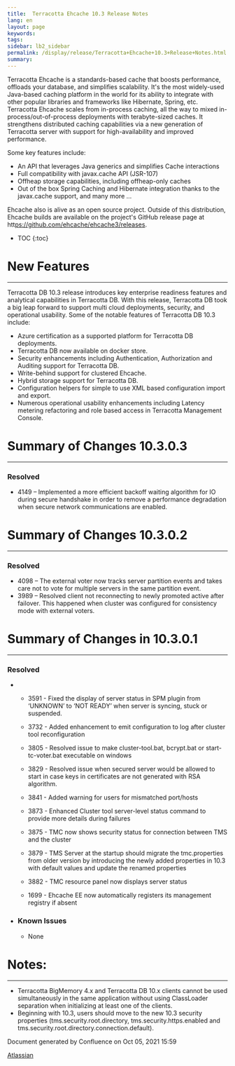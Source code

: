 ```yaml
---
title:  Terracotta Ehcache 10.3 Release Notes  
lang: en
layout: page
keywords:
tags:
sidebar: lb2_sidebar
permalink: /display/release/Terracotta+Ehcache+10.3+Release+Notes.html
summary:
---
```


Terracotta Ehcache is a standards-based cache that boosts performance, offloads your database, and simplifies scalability. It's the most widely-used Java-based caching platform in the world for its ability to integrate with other popular libraries and frameworks like Hibernate, Spring, etc. Terracotta Ehcache scales from in-process caching, all the way to mixed in-process/out-of-process deployments with terabyte-sized caches. It strengthens distributed caching capabilities via a new generation of Terracotta server with support for high-availability and improved performance.

Some key features include:

*   An API that leverages Java generics and simplifies Cache interactions
*   Full compatibility with javax.cache API (JSR-107)
*   Offheap storage capabilities, including offheap-only caches
*   Out of the box Spring Caching and Hibernate integration thanks to the javax.cache support, and many more ...

Ehcache also is alive as an open source project. Outside of this distribution, Ehcache builds are available on the project's GitHub release page at htt[ps://github.com/ehcache/ehcache3/releases](ps://github.com/ehcache/ehcache3/releases).


* TOC
{:toc}

# New Features
------------

Terracotta DB 10.3 release introduces key enterprise readiness features and analytical capabilities in Terracotta DB. With this release, Terracotta DB took a big leap forward to support multi cloud deployments, security, and operational usability. Some of the notable features of Terracotta DB 10.3 include:

*   Azure certification as a supported platform for Terracotta DB deployments.
*   Terracotta DB now available on docker store.
*   Security enhancements including Authentication, Authorization and Auditing support for Terracotta DB.
*   Write-behind support for clustered Ehcache.
*   Hybrid storage support for Terracotta DB.
*   Configuration helpers for simple to use XML based configuration import and export.
*   Numerous operational usability enhancements including Latency metering refactoring and role based access in Terracotta Management Console.

# Summary of Changes 10.3.0.3
---------------------------

### Resolved

*   4149 – Implemented a more efficient backoff waiting algorithm for IO during secure handshake in order to remove a performance degradation when secure network communications are enabled.

# Summary of Changes 10.3.0.2
---------------------------

### Resolved

*   4098 – The external voter now tracks server partition events and takes care not to vote for multiple servers in the same partition event.
*   3989 – Resolved client not reconnecting to newly promoted active after failover. This happened when cluster was configured for consistency mode with external voters.

# Summary of Changes in 10.3.0.1
------------------------------

### Resolved

*   *   3591 - Fixed the display of server status in SPM plugin from ‘UNKNOWN’ to ‘NOT READY’ when server is syncing, stuck or suspended.
    *   3732 - Added enhancement to emit configuration to log after cluster tool reconfiguration
    *   3805 - Resolved issue to make cluster-tool.bat, bcrypt.bat or start-tc-voter.bat executable on windows
    *   3829 - Resolved issue when secured server would be allowed to start in case keys in certificates are not generated with RSA algorithm.  
        
    *   3841 - Added warning for users for mismatched port/hosts
    *   3873 - Enhanced Cluster tool server-level status command to provide more details during failures
    *   3875 - TMC now shows security status for connection between TMS and the cluster  
        
    *   3879 - TMS Server at the startup should migrate the tmc.properties from older version by introducing the newly added properties in 10.3 with default values and update the renamed properties
    *   3882 - TMC resource panel now displays server status
    *   1699 - Ehcache EE now automatically registers its management registry if absent  
          
        
*   ### Known Issues
    
    *   None

# Notes:
------

*   Terracotta BigMemory 4.x and Terracotta DB 10.x clients cannot be used simultaneously in the same application without using ClassLoader separation when initializing at least one of the clients.
*   Beginning with 10.3, users should move to the new 10.3 security properties (tms.security.root.directory, tms.security.https.enabled and tms.security.root.directory.connection.default).

Document generated by Confluence on Oct 05, 2021 15:59

[Atlassian](http://www.atlassian.com/)

